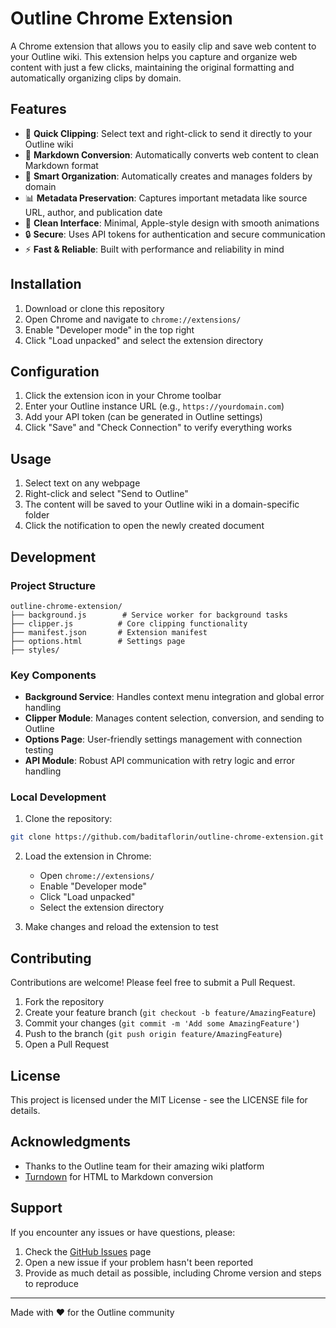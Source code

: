 # Outline Chrome Extension

A Chrome extension that allows you to easily clip and save web content to your Outline wiki. This extension helps you capture and organize web content with just a few clicks, maintaining the original formatting and automatically organizing clips by domain.

## Features

- 🎯 **Quick Clipping**: Select text and right-click to send it directly to your Outline wiki
- 📝 **Markdown Conversion**: Automatically converts web content to clean Markdown format
- 📂 **Smart Organization**: Automatically creates and manages folders by domain
- 📊 **Metadata Preservation**: Captures important metadata like source URL, author, and publication date
- 🎨 **Clean Interface**: Minimal, Apple-style design with smooth animations
- 🔒 **Secure**: Uses API tokens for authentication and secure communication
- ⚡ **Fast & Reliable**: Built with performance and reliability in mind

## Installation

1. Download or clone this repository
2. Open Chrome and navigate to `chrome://extensions/`
3. Enable "Developer mode" in the top right
4. Click "Load unpacked" and select the extension directory

## Configuration

1. Click the extension icon in your Chrome toolbar
2. Enter your Outline instance URL (e.g., `https://yourdomain.com`)
3. Add your API token (can be generated in Outline settings)
4. Click "Save" and "Check Connection" to verify everything works

## Usage

1. Select text on any webpage
2. Right-click and select "Send to Outline"
3. The content will be saved to your Outline wiki in a domain-specific folder
4. Click the notification to open the newly created document

## Development

### Project Structure

```
outline-chrome-extension/
├── background.js        # Service worker for background tasks
├── clipper.js          # Core clipping functionality
├── manifest.json       # Extension manifest
├── options.html        # Settings page
├── styles/            
```

### Key Components

- **Background Service**: Handles context menu integration and global error handling
- **Clipper Module**: Manages content selection, conversion, and sending to Outline
- **Options Page**: User-friendly settings management with connection testing
- **API Module**: Robust API communication with retry logic and error handling

### Local Development

1. Clone the repository:
```bash
git clone https://github.com/baditaflorin/outline-chrome-extension.git
```

2. Load the extension in Chrome:
    - Open `chrome://extensions/`
    - Enable "Developer mode"
    - Click "Load unpacked"
    - Select the extension directory

3. Make changes and reload the extension to test

## Contributing

Contributions are welcome! Please feel free to submit a Pull Request.

1. Fork the repository
2. Create your feature branch (`git checkout -b feature/AmazingFeature`)
3. Commit your changes (`git commit -m 'Add some AmazingFeature'`)
4. Push to the branch (`git push origin feature/AmazingFeature`)
5. Open a Pull Request

## License

This project is licensed under the MIT License - see the LICENSE file for details.

## Acknowledgments

- Thanks to the Outline team for their amazing wiki platform
- [Turndown](https://github.com/domchristie/turndown) for HTML to Markdown conversion

## Support

If you encounter any issues or have questions, please:

1. Check the [GitHub Issues](https://github.com/baditaflorin/outline-chrome-extension/issues) page
2. Open a new issue if your problem hasn't been reported
3. Provide as much detail as possible, including Chrome version and steps to reproduce

---

Made with ❤️ for the Outline community